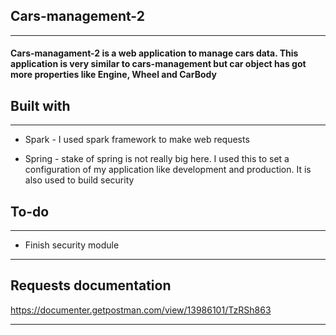 ## **Cars-management-2**

---------------------------------------
####  **Cars-managament-2** is a web application to manage cars data. This application is very similar to cars-management but car object has got more properties like Engine, Wheel and CarBody

## **Built with**

--------------------------------------- 
* Spark - I used spark framework to make web requests
  
* Spring - stake of spring is not really big here. I used this to set a configuration of my application like development and production. It is also used to build security

## **To-do**

---------------------------------------
 
* Finish security module

---------------------------------------

## **Requests documentation**

https://documenter.getpostman.com/view/13986101/TzRSh863

---------------------------------------
